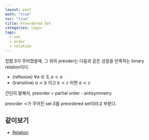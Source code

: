```yaml
---
layout: post
math: "true"
toc: "true"
title: Preordered Set
categories: Logic
tags:
  - set
  - order
  - relation
---
```

집합 ${ S }$가 주어졌을때, 그 위의 preoder는 다음과 같은 성질을 만족하는 binary relation이다.

- (reflexive) ${ \forall a \in S,\, a \prec a }$
- (transitive) ${ a \prec b }$ 이고 ${ b \prec c }$ 이면 ${ a \prec c }$

간단히 말해서, preorder = partial order - antisymmetry

preorder ${ \prec }$가 주어진 set ${ S }$를 preordered set이라고 부른다.

## 같이보기

- [Relation](https://paraconsistent.github.io/logic/2024/02/26/relation.html)